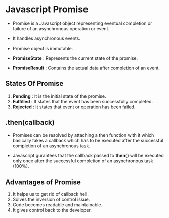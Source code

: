 # Javascript Promise

- Promise is a Javascript object representing eventual completion or failure of an asynchronous operation or event.

- It handles asynchronous events.

- Promise object is immutable.

- **PromiseState** : Represents the current state of the promise.

- **PromiseResult** : Contains the actual data after completion of an event.

## States Of Promise

1. **Pending** : It is the initial state of the promise.
2. **Fulfilled** : It states that the event has been successfully completed.
3. **Rejected** : It states that event or operation has been failed.

## .then(callback)

- Promises can be resolved by attaching a then function with it which basically takes a callback which has to be executed after the successful completion of an asynchronous task.

- Javascript gurantees that the callback passed to **then()** will be executed only once after the successful completion of an asynchronous task (100%).

## Advantages of Promise

1. It helps us to get rid of callback hell.
2. Solves the inversion of control issue.
3. Code becomes readable and maintainable.
4. It gives control back to the developer.

